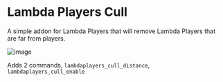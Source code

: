 # Lambda Players Cull
 A simple addon for Lambda Players that will remove Lambda Players that are far from players.
 
 ![image](https://user-images.githubusercontent.com/82725572/232334702-ed2e4741-f9e1-47db-9ad0-fc92a3ac0982.png)


Adds 2 commands, `lambdaplayers_cull_distance`, `lambdaplayers_cull_enable`
